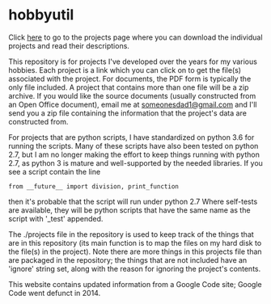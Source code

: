 # hobbyutil

Click [here](./project_list.md) to go to the projects page where you can
download the individual projects and read their descriptions.

This repository is for projects I've developed over the years for my
various hobbies.  Each project is a link which you can click on to get the
file(s) associated with the project.  For documents, the PDF form is
typically the only file included.  A project that contains more than one
file will be a zip archive.  If you would like the source documents
(usually constructed from an Open Office document), email me at
someonesdad1@gmail.com and I'll send you a zip file containing the
information that the project's data are constructed from.

For projects that are python scripts, I have standardized on python 3.6 for
running the scripts.  Many of these scripts have also been tested on python
2.7, but I am no longer making the effort to keep things running with
python 2.7, as python 3 is mature and well-supported by the needed
libraries.  If you see a script contain the line

```from __future__ import division, print_function```

then it's probable that the script will run under python 2.7 Where
self-tests are available, they will be python scripts that have the same
name as the script with '\_test' appended.

The ./projects file in the repository is used to keep track of the things
that are in this repository (its main function is to map the files on my
hard disk to the file(s) in the project).  Note there are more things in
this projects file than are packaged in the repository; the things that are
not included have an 'ignore' string set, along with the reason for
ignoring the project's contents.

This website contains updated information from a Google Code site; Google
Code went defunct in 2014.
